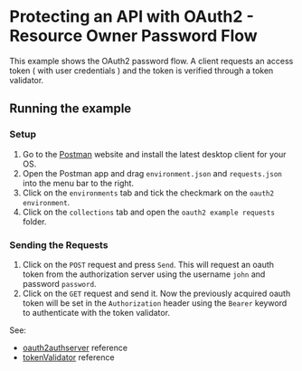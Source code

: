 # Protecting an API with OAuth2 - Resource Owner Password Flow

This example shows the OAuth2 password flow. A client requests an access token ( with user credentials ) and the token is verified through a token validator.


## Running the example

### Setup

1. Go to the [Postman](https://www.postman.com/downloads/) website and install the latest desktop client for your OS.
2. Open the Postman app and drag `environment.json` and `requests.json` into the menu bar to the right.
3. Click on the `environments` tab and tick the checkmark on the `oauth2 environment`.
4. Click on the `collections` tab and open the `oauth2 example requests` folder.

### Sending the Requests

1. Click on the `POST` request and press `Send`. This will request an oauth token from the authorization server using the username `john` and password `password`.
2. Click on the `GET` request and send it. Now the previously acquired oauth token will be set in the `Authorization` header using the `Bearer` keyword to authenticate with the token validator.

See:
- [oauth2authserver](https://www.membrane-soa.org/api-gateway-doc/5.2/configuration/reference/oauth2authserver.htm) reference
- [tokenValidator](https://www.membrane-soa.org/api-gateway-doc/5.2/configuration/reference/tokenValidator.htm) reference